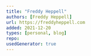 ```yaml
---
title: "Freddy Heppell"
authors: [Freddy Heppell]
url: https://freddyheppell.com
added: 2021-12-20
types: [personal, blog]
repo: 
usedGenerator: true
---
```


